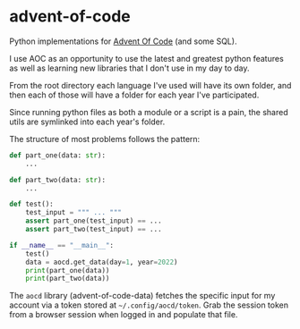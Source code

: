 # advent-of-code

Python implementations for [Advent Of Code](https://adventofcode.com/) (and some SQL).

I use AOC as an opportunity to use the latest and greatest python features as well
as learning new libraries that I don't use in my day to day.

From the root directory each language I've used will have its own folder, and then
each of those will have a folder for each year I've participated.

Since running python files as both a module or a script is a pain, the shared
utils are symlinked into each year's folder.

The structure of most problems follows the pattern:

```python
def part_one(data: str):
    ...

def part_two(data: str):
    ...

def test():
    test_input = """ ... """
    assert part_one(test_input) == ...
    assert part_two(test_input) == ...

if __name__ == "__main__":
    test()
    data = aocd.get_data(day=1, year=2022)
    print(part_one(data))
    print(part_two(data))
```

The `aocd` library (advent-of-code-data) fetches the specific input for my account
via a token stored at `~/.config/aocd/token`. Grab the session token from a browser
session when logged in and populate that file.
